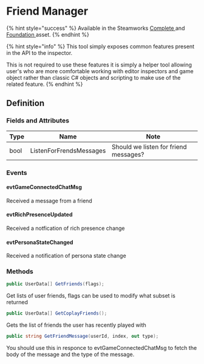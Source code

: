 # Friend Manager

{% hint style="success" %}
Available in the Steamworks [Complete ](https://assetstore.unity.com/packages/tools/utilities/ux-v2-complete-201905)and [Foundation ](https://assetstore.unity.com/packages/tools/utilities/ux-v2-foundation-202671)asset.
{% endhint %}

{% hint style="info" %}
This tool simply exposes common features present in the API to the inspector.



This is not required to use these features it is simply a helper tool allowing user's who are more comfortable working with editor inspectors and game object rather than classic C# objects and scripting to make use of the related feature.
{% endhint %}

## Definition

### Fields and Attributes

| Type | Name                    | Note                                  |
| ---- | ----------------------- | ------------------------------------- |
| bool | ListenForFrendsMessages | Should we listen for friend messages? |

### Events

#### evtGameConnectedChatMsg

Received a message from a friend

#### evtRichPresenceUpdated

Received a notfication of rich presence change

#### evtPersonaStateChanged

Received a notification of persona state change

### Methods

```csharp
public UserData[] GetFriends(flags);
```

Get lists of user friends, flags can be used to modify what subset is returned

```csharp
public UserData[] GetCoplayFriends();
```

Gets the list of friends the user has recently played with

```csharp
public string GetFriendMessage(userId, index, out type);
```

You should use this in responce to evtGameConnectedChatMsg to fetch the body of the message and the type of the message.
